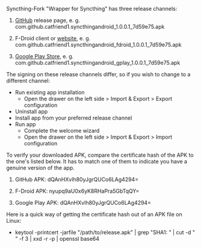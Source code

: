 Syncthing-Fork "Wrapper for Syncthing" has three release channels:

1. [GitHub](https://github.com/Catfriend1/syncthing-android/releases/latest) release page, e. g. com.github.catfriend1.syncthingandroid_1.0.0.1_7d59e75.apk

2. F-Droid client or [website](https://f-droid.org/packages/com.github.catfriend1.syncthingandroid/), e. g. com.github.catfriend1.syncthingandroid_fdroid_1.0.0.1_7d59e75.apk

3. [Google Play Store](https://play.google.com/store/apps/details?id=com.github.catfriend1.syncthingandroid), e. g. com.github.catfriend1.syncthingandroid_gplay_1.0.0.1_7d59e75.apk

The signing on these release channels differ, so if you wish to change to a different channel:

* Run existing app installation
  * Open the drawer on the left side > Import & Export > Export configuration
* Uninstall app
* Install app from your preferred release channel
* Run app
  * Complete the welcome wizard
  * Open the drawer on the left side > Import & Export > Import configuration

To verify your downloaded APK, compare the certificate hash of the APK to the one's listed below. It has to match one of them to indicate you have a genuine version of the app.

1. GitHub APK: dQAnHXvlh80yJgrQUCo6LAg4294=

2. F-Droid APK: nyupq9aU0x6yK8RHaPra5GbTqQY=

3. Google Play APK: dQAnHXvlh80yJgrQUCo6LAg4294=

Here is a quick way of getting the certificate hash out of an APK file on Linux:

* keytool -printcert -jarfile "/path/to/release.apk" | grep "SHA1: " | cut -d " " -f 3 | xxd -r -p | openssl base64
